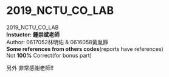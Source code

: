# 2019_NCTU_CO_LAB
2019_NCTU_CO_LAB  
**Instuctor: 鍾崇斌老師**  
Author: 0617052林明佑 & 0616058黃胤錚  
**Some references from others codes**(reports have references)  
Not **100%** Correct(for bonus part)

另外 非常感謝老師!!
